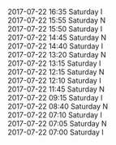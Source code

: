 2017-07-22 16:35 Saturday  I  
2017-07-22 15:55 Saturday  N  
2017-07-22 15:50 Saturday  I  
2017-07-22 14:45 Saturday  N  
2017-07-22 14:40 Saturday  I  
2017-07-22 13:20 Saturday  N  
2017-07-22 13:15 Saturday  I  
2017-07-22 12:15 Saturday  N  
2017-07-22 12:10 Saturday  I  
2017-07-22 11:45 Saturday  N  
2017-07-22 09:15 Saturday  I  
2017-07-22 08:40 Saturday  N  
2017-07-22 07:10 Saturday  I  
2017-07-22 07:05 Saturday  N  
2017-07-22 07:00 Saturday  I  

